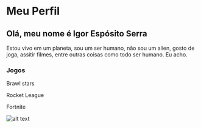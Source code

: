 # Meu Perfil

## Olá, meu nome é Igor Espósito Serra

Estou vivo em um planeta, sou um ser humano, não sou um alien, gosto de joga, assitir filmes, entre outras coisas como todo ser humano. Eu acho.

### Jogos

Brawl stars

Rocket League

Fortnite

![alt text](https://encrypted-tbn0.gstatic.com/images?q=tbn:ANd9GcSU5sNRDp90htGZqurOLYqnLsi68SilG7cgig&s)
